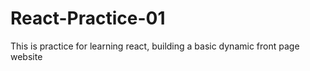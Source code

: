# React-Practice-01
This is practice for learning react, building a basic dynamic front page website
